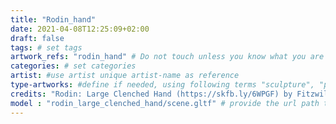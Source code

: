 ```yaml
---
title: "Rodin_hand"
date: 2021-04-08T12:25:09+02:00
draft: false
tags: # set tags
artwork_refs: "rodin_hand" # Do not touch unless you know what you are doing
categories: # set categories
artist: #use artist unique artist-name as reference
type-artworks: #define if needed, using following terms "sculpture", "painting", "mixed-media"
credits: "Rodin: Large Clenched Hand (https://skfb.ly/6WPGF) by Fitzwilliam Museum is licensed under Creative Commons Attribution-NonCommercial (http://creativecommons.org/licenses/by-nc/4.0/)." # add credits if required
model : "rodin_large_clenched_hand/scene.gltf" # provide the url path to the model
---
```

